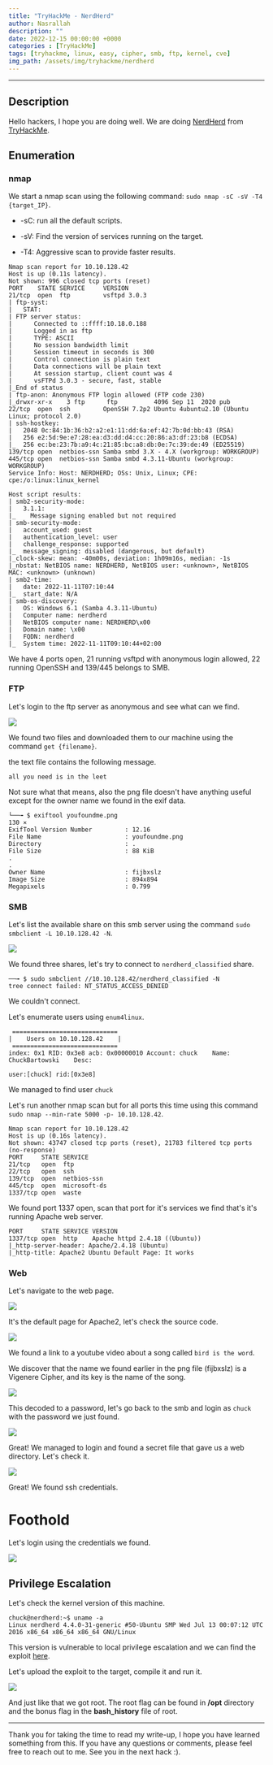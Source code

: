```yaml
---
title: "TryHackMe - NerdHerd"
author: Nasrallah
description: ""
date: 2022-12-15 00:00:00 +0000
categories : [TryHackMe]
tags: [tryhackme, linux, easy, cipher, smb, ftp, kernel, cve]
img_path: /assets/img/tryhackme/nerdherd
---
```


<div align="center"> <script src="https://tryhackme.com/badge/367641"></script> </div>

---


## **Description**

Hello hackers, I hope you are doing well. We are doing [NerdHerd](https://tryhackme.com/room/nerdherd) from [TryHackMe](https://tryhackme.com).

## **Enumeration**

### nmap

We start a nmap scan using the following command: `sudo nmap -sC -sV -T4 {target_IP}`.

- -sC: run all the default scripts.

- -sV: Find the version of services running on the target.

- -T4: Aggressive scan to provide faster results.

```terminal
Nmap scan report for 10.10.128.42                                                                                                                             
Host is up (0.11s latency).                                                                                                                                   
Not shown: 996 closed tcp ports (reset)                                                                                                                       
PORT    STATE SERVICE     VERSION                                                                                                                             
21/tcp  open  ftp         vsftpd 3.0.3                                                                                                                        
| ftp-syst:                                                                                                                                                   
|   STAT:                                                                                                                                                     
| FTP server status:                                                                                                                                          
|      Connected to ::ffff:10.18.0.188                                                                                                                        
|      Logged in as ftp                                                                                                                                       
|      TYPE: ASCII                                                                                                                                            
|      No session bandwidth limit                                                                                                                             
|      Session timeout in seconds is 300                                                                                                                      
|      Control connection is plain text                                                                                                                       
|      Data connections will be plain text                                                                                                                    
|      At session startup, client count was 4                                                                                                                 
|      vsFTPd 3.0.3 - secure, fast, stable                                                                                                                    
|_End of status                                                                                                                                               
| ftp-anon: Anonymous FTP login allowed (FTP code 230)                                                                                                        
|_drwxr-xr-x    3 ftp      ftp          4096 Sep 11  2020 pub                                                                                                 
22/tcp  open  ssh         OpenSSH 7.2p2 Ubuntu 4ubuntu2.10 (Ubuntu Linux; protocol 2.0)                                                                       
| ssh-hostkey: 
|   2048 0c:84:1b:36:b2:a2:e1:11:dd:6a:ef:42:7b:0d:bb:43 (RSA)
|   256 e2:5d:9e:e7:28:ea:d3:dd:d4:cc:20:86:a3:df:23:b8 (ECDSA)
|_  256 ec:be:23:7b:a9:4c:21:85:bc:a8:db:0e:7c:39:de:49 (ED25519)
139/tcp open  netbios-ssn Samba smbd 3.X - 4.X (workgroup: WORKGROUP)
445/tcp open  netbios-ssn Samba smbd 4.3.11-Ubuntu (workgroup: WORKGROUP)
Service Info: Host: NERDHERD; OSs: Unix, Linux; CPE: cpe:/o:linux:linux_kernel

Host script results:
| smb2-security-mode: 
|   3.1.1: 
|_    Message signing enabled but not required
| smb-security-mode: 
|   account_used: guest
|   authentication_level: user
|   challenge_response: supported
|_  message_signing: disabled (dangerous, but default)
|_clock-skew: mean: -40m00s, deviation: 1h09m16s, median: -1s
|_nbstat: NetBIOS name: NERDHERD, NetBIOS user: <unknown>, NetBIOS MAC: <unknown> (unknown)
| smb2-time: 
|   date: 2022-11-11T07:10:44
|_  start_date: N/A
| smb-os-discovery: 
|   OS: Windows 6.1 (Samba 4.3.11-Ubuntu)
|   Computer name: nerdherd
|   NetBIOS computer name: NERDHERD\x00
|   Domain name: \x00
|   FQDN: nerdherd
|_  System time: 2022-11-11T09:10:44+02:00

```

We have 4 ports open, 21 running vsftpd with anonymous login allowed, 22 running OpenSSH and 139/445 belongs to SMB.

### FTP

Let's login to the ftp server as anonymous and see what can we find.

![](1.png)

We found two files and downloaded them to our machine using the command `get {filename}`.

the text file contains the following message.

```text
all you need is in the leet
```

Not sure what that means, also the png file doesn't have anything useful except for the owner name we found in the exif data.

```terminal
└──╼ $ exiftool youfoundme.png                                                                                                                          130 ⨯ 
ExifTool Version Number         : 12.16                                                                                                                       
File Name                       : youfoundme.png                                                                                                              
Directory                       : .                                                                                                                           
File Size                       : 88 KiB
.
.
Owner Name                      : fijbxslz
Image Size                      : 894x894
Megapixels                      : 0.799
```

### SMB

Let's list the available share on this smb server using the command `sudo smbclient -L 10.10.128.42 -N`.

![](2.png)

We found three shares, let's try to connect to `nerdherd_classified` share.

```terminal
──╼ $ sudo smbclient //10.10.128.42/nerdherd_classified -N            
tree connect failed: NT_STATUS_ACCESS_DENIED
```

We couldn't connect.

Let's enumerate users using `enum4linux`.

```terminal
 =============================                                                                                                                                
|    Users on 10.10.128.42    |                                                                                                                               
 =============================                                                                                                                                
index: 0x1 RID: 0x3e8 acb: 0x00000010 Account: chuck    Name: ChuckBartowski    Desc:                                                                         
                                                                                                                                                              
user:[chuck] rid:[0x3e8]                                      
```

We managed to find user `chuck`

Let's run another nmap scan but for all ports this time using this command `sudo nmap --min-rate 5000 -p- 10.10.128.42`.

```terminal
Nmap scan report for 10.10.128.42
Host is up (0.16s latency).
Not shown: 43747 closed tcp ports (reset), 21783 filtered tcp ports (no-response)
PORT     STATE SERVICE
21/tcp   open  ftp
22/tcp   open  ssh
139/tcp  open  netbios-ssn
445/tcp  open  microsoft-ds
1337/tcp open  waste
```

We found port 1337 open, scan that port for it's services we find that's it's running Apache web server.

```terminal
PORT     STATE SERVICE VERSION
1337/tcp open  http    Apache httpd 2.4.18 ((Ubuntu))
|_http-server-header: Apache/2.4.18 (Ubuntu)
|_http-title: Apache2 Ubuntu Default Page: It works
```

### Web

Let's navigate to the web page.

![](3.png)

It's the default page for Apache2, let's check the source code.

![](4.png)

We found a link to a youtube video about a song called `bird is the word`.

We discover that the name we found earlier in the png file (fijbxslz) is a Vigenere Cipher, and its key is the name of the song.

![](5.png)

This decoded to a password, let's go back to the smb and login as `chuck` with the password we just found.

![](6.png)

Great! We managed to login and found a secret file that gave us a web directory. Let's check it.

![](7.png)

Great! We found ssh credentials.

# **Foothold**

Let's login using the credentials we found.

![](8.png)


## **Privilege Escalation**

Let's check the kernel version of this machine.

```terminal
chuck@nerdherd:~$ uname -a
Linux nerdherd 4.4.0-31-generic #50-Ubuntu SMP Wed Jul 13 00:07:12 UTC 2016 x86_64 x86_64 x86_64 GNU/Linux
```

This version is vulnerable to local privilege escalation and we can find the exploit [here](https://www.exploit-db.com/exploits/45010).

Let's upload the exploit to the target, compile it and run it.

![](9.png)

And just like that we got root. The root flag can be found in **/opt** directory and the bonus flag in the **bash_history** file of root.



---

Thank you for taking the time to read my write-up, I hope you have learned something from this. If you have any questions or comments, please feel free to reach out to me. See you in the next hack :).
